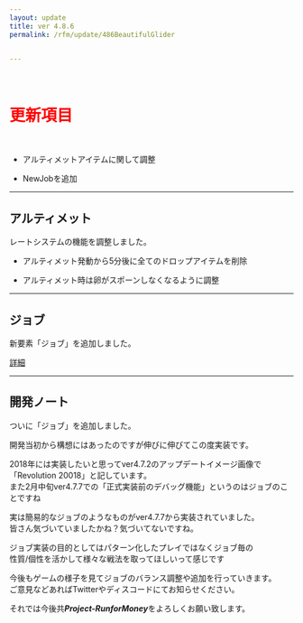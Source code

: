 ```yaml
---
layout: update
title: ver 4.8.6
permalink: /rfm/update/486BeautifulGlider 


---
```

<br>
<h1 id="1"><font color="red">更新項目</font></h1><br>

+ <span class="blue-badge">アルティメット</span>アイテムに関して調整  


+ <span class="red-badge">New</span>Jobを追加  



----------------------------------------------------
## アルティメット  

レートシステムの機能を調整しました。  

+ アルティメット発動から5分後に全てのドロップアイテムを削除<br>

+ アルティメット時は卵がスポーンしなくなるように調整<br>


----------------------------------------------------
## ジョブ  

新要素「ジョブ」を追加しました。  

[詳細](http://web.njj12.net/rfm/jobGlider)<br>


----------------------------------------------------
## 開発ノート

ついに「ジョブ」を追加しました。<br>

開発当初から構想にはあったのですが伸びに伸びてこの度実装です。<br>

2018年には実装したいと思ってver4.7.2のアップデートイメージ画像で<br>
「Revolution 20018」と記しています。<br>
また2月中旬ver4.7.7での「正式実装前のデバッグ機能」というのはジョブのことですね<br>

実は簡易的なジョブのようなものがver4.7.7から実装されていました。<br>
皆さん気づいていましたかね？気づいてないですね。<br>


ジョブ実装の目的としてはパターン化したプレイではなくジョブ毎の<br>
性質/個性を活かして様々な戦法を取ってほしいって感じです<br>

今後もゲームの様子を見てジョブのバランス調整や追加を行っていきます。<br>
ご意見などあればTwitterやディスコードにてお知らせください。<br>





それでは今後共***Project-RunforMoney***をよろしくお願い致します。
